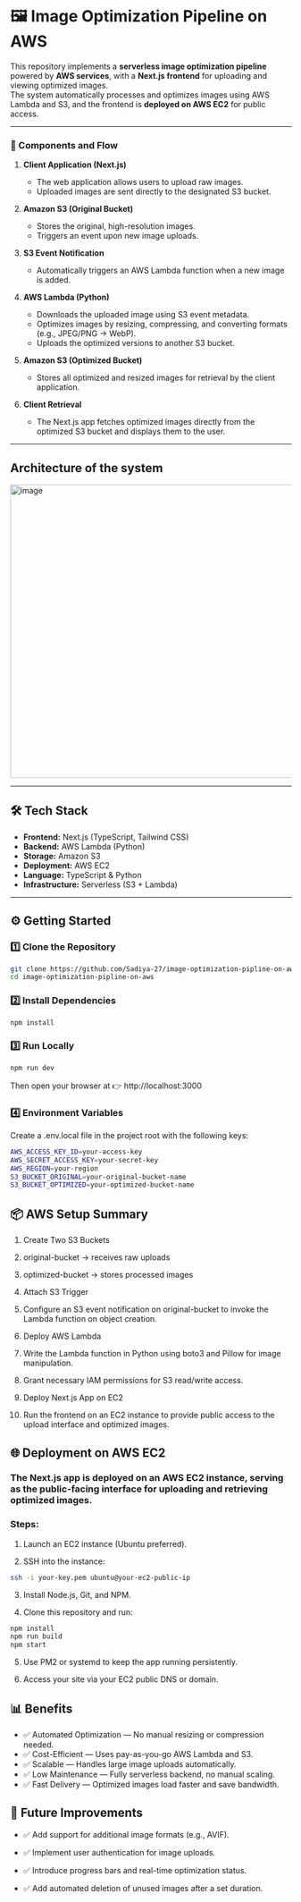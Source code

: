# 🖼️ Image Optimization Pipeline on AWS

This repository implements a **serverless image optimization pipeline** powered by **AWS services**, with a **Next.js frontend** for uploading and viewing optimized images.  
The system automatically processes and optimizes images using AWS Lambda and S3, and the frontend is **deployed on AWS EC2** for public access.

---

### 🧩 Components and Flow

1. **Client Application (Next.js)**  
   - The web application allows users to upload raw images.  
   - Uploaded images are sent directly to the designated S3 bucket.

2. **Amazon S3 (Original Bucket)**  
   - Stores the original, high-resolution images.  
   - Triggers an event upon new image uploads.

3. **S3 Event Notification**  
   - Automatically triggers an AWS Lambda function when a new image is added.

4. **AWS Lambda (Python)**  
   - Downloads the uploaded image using S3 event metadata.  
   - Optimizes images by resizing, compressing, and converting formats (e.g., JPEG/PNG → WebP).  
   - Uploads the optimized versions to another S3 bucket.

5. **Amazon S3 (Optimized Bucket)**  
   - Stores all optimized and resized images for retrieval by the client application.

6. **Client Retrieval**  
   - The Next.js app fetches optimized images directly from the optimized S3 bucket and displays them to the user.

---

## Architecture of the system
<img width="1000" height="525" alt="image" src="https://github.com/user-attachments/assets/2d49bb62-745b-4956-8932-5e83a4366fca" />

---

## 🛠️ Tech Stack

- **Frontend:** Next.js (TypeScript, Tailwind CSS)
- **Backend:** AWS Lambda (Python)
- **Storage:** Amazon S3
- **Deployment:** AWS EC2
- **Language:** TypeScript & Python
- **Infrastructure:** Serverless (S3 + Lambda)

---

## ⚙️ Getting Started

### 1️⃣ Clone the Repository
```bash
git clone https://github.com/Sadiya-27/image-optimization-pipline-on-aws.git
cd image-optimization-pipline-on-aws
```

### 2️⃣ Install Dependencies
```bash
npm install
```

### 3️⃣ Run Locally
```bash
npm run dev
```

Then open your browser at 👉 http://localhost:3000

### 4️⃣ Environment Variables

Create a .env.local file in the project root with the following keys:
```bash
AWS_ACCESS_KEY_ID=your-access-key
AWS_SECRET_ACCESS_KEY=your-secret-key
AWS_REGION=your-region
S3_BUCKET_ORIGINAL=your-original-bucket-name
S3_BUCKET_OPTIMIZED=your-optimized-bucket-name
```
## 📦 AWS Setup Summary

1. Create Two S3 Buckets

2. original-bucket → receives raw uploads

3. optimized-bucket → stores processed images

4. Attach S3 Trigger

5. Configure an S3 event notification on original-bucket to invoke the Lambda function on object creation.

6. Deploy AWS Lambda

7. Write the Lambda function in Python using boto3 and Pillow for image manipulation.

8. Grant necessary IAM permissions for S3 read/write access.

9. Deploy Next.js App on EC2

10. Run the frontend on an EC2 instance to provide public access to the upload interface and optimized images.

## 🌐 Deployment on AWS EC2

### The Next.js app is deployed on an AWS EC2 instance, serving as the public-facing interface for uploading and retrieving optimized images.

### Steps:

1. Launch an EC2 instance (Ubuntu preferred).

2. SSH into the instance:
```bash
ssh -i your-key.pem ubuntu@your-ec2-public-ip
```

3. Install Node.js, Git, and NPM.

4. Clone this repository and run:
```bash
npm install
npm run build
npm start
```

5. Use PM2 or systemd to keep the app running persistently.

6. Access your site via your EC2 public DNS or domain.

## 📊 Benefits

- ✅ Automated Optimization — No manual resizing or compression needed.
- ✅ Cost-Efficient — Uses pay-as-you-go AWS Lambda and S3.
- ✅ Scalable — Handles large image uploads automatically.
- ✅ Low Maintenance — Fully serverless backend, no manual scaling.
- ✅ Fast Delivery — Optimized images load faster and save bandwidth.

## 🧠 Future Improvements

- ✅ Add support for additional image formats (e.g., AVIF).

- ✅ Implement user authentication for image uploads.

- ✅ Introduce progress bars and real-time optimization status.

- ✅ Add automated deletion of unused images after a set duration.
